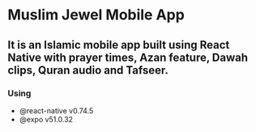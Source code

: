 # Muslim Jewel Mobile App

## It is an Islamic mobile app built using React Native with prayer times, Azan feature, Dawah clips, Quran audio and Tafseer.

### Using

 - @react-native v0.74.5
 - @expo v51.0.32
